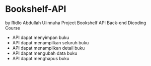 # Bookshelf-API
by Ridlo Abdullah Ulinnuha
Project Bookshelf API Back-end Dicoding Course <br>
- API dapat menyimpan buku
- API dapat menampilkan seluruh buku
- API dapat menampilkan detail buku
- API dapat mengubah data buku
- API dapat menghapus buku
